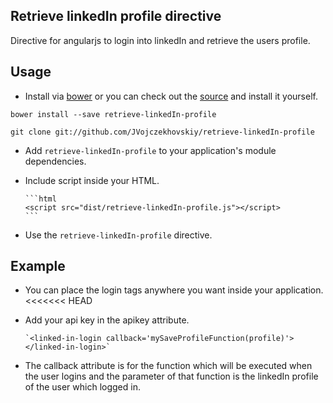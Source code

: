 ## Retrieve linkedIn profile directive

Directive for angularjs to login into linkedIn and retrieve the users profile.

## Usage

* Install via [bower](http://bower.io/) or you can check out the [source](https://github.com/JVojczekhovskiy/retrieve-linkedIn-profile) and install it yourself.

 `bower install --save retrieve-linkedIn-profile`

 `git clone git://github.com/JVojczekhovskiy/retrieve-linkedIn-profile`

* Add `retrieve-linkedIn-profile` to your application's module dependencies.
* Include script inside your HTML.

      ```html
      <script src="dist/retrieve-linkedIn-profile.js"></script>
      ```
* Use the `retrieve-linkedIn-profile` directive.

## Example

* You can place the login tags anywhere you want inside your application.
<<<<<<< HEAD
* Add your api key in the apikey attribute.

      `<linked-in-login callback='mySaveProfileFunction(profile)'></linked-in-login>`
* The callback attribute is for the function which will be executed when the user logins and the parameter of that function is the linkedIn profile of the user which logged in.
